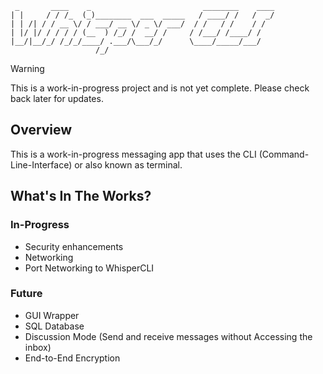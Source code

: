 ``` 
 _       ____    _                         ________    ____
| |     / / /_  (_)________  ___  _____   / ____/ /   /  _/
| | /| / / __ \/ / ___/ __ \/ _ \/ ___/  / /   / /    / /  
| |/ |/ / / / / (__  ) /_/ /  __/ /     / /___/ /____/ /   
|__/|__/_/ /_/_/____/ .___/\___/_/      \____/_____/___/   
                   /_/                                     
```

> [!WARNING]
> This is a work-in-progress project and is not yet complete. Please check back later for updates.

## Overview
This is a work-in-progress messaging app that uses the CLI (Command-Line-Interface) or also known as terminal.

## What's In The Works?

### In-Progress
- Security enhancements
- Networking
- Port Networking to WhisperCLI

### Future
- GUI Wrapper
- SQL Database
- Discussion Mode (Send and receive messages without Accessing the inbox)
- End-to-End Encryption
